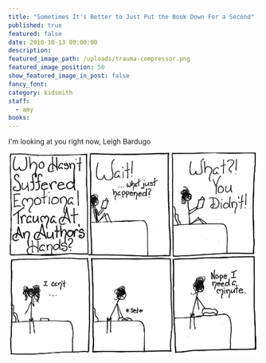 ```yaml
---
title: "Sometimes It's Better to Just Put the Book Down For a Second"
published: true
featured: false
date: 2016-10-13 09:00:00
description:
featured_image_path: /uploads/trauma-compressor.png
featured_image_position: 50
show_featured_image_in_post: false
fancy_font:
category: kidsmith
staff:
  - amy
books:
---
```



I'm looking at you right now, Leigh Bardugo

![full-img](/uploads/versions/trauma-compressor---x----974-790x---.png)
